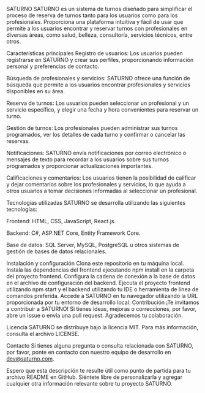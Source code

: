 SATURNO
SATURNO es un sistema de turnos diseñado para simplificar el proceso de reserva de turnos tanto para los usuarios como para los profesionales. Proporciona una plataforma intuitiva y fácil de usar que permite a los usuarios encontrar y reservar turnos con profesionales en diversas áreas, como salud, belleza, consultoría, servicios técnicos, entre otros.

Características principales
Registro de usuarios: Los usuarios pueden registrarse en SATURNO y crear sus perfiles, proporcionando información personal y preferencias de contacto.

Búsqueda de profesionales y servicios: SATURNO ofrece una función de búsqueda que permite a los usuarios encontrar profesionales y servicios disponibles en su área.

Reserva de turnos: Los usuarios pueden seleccionar un profesional y un servicio específico, y elegir una fecha y hora convenientes para reservar un turno.

Gestión de turnos: Los profesionales pueden administrar sus turnos programados, ver los detalles de cada turno y confirmar o cancelar las reservas.

Notificaciones: SATURNO envía notificaciones por correo electrónico o mensajes de texto para recordar a los usuarios sobre sus turnos programados y proporcionar actualizaciones importantes.

Calificaciones y comentarios: Los usuarios tienen la posibilidad de calificar y dejar comentarios sobre los profesionales y servicios, lo que ayuda a otros usuarios a tomar decisiones informadas al seleccionar un profesional.

Tecnologías utilizadas
SATURNO se desarrolla utilizando las siguientes tecnologías:

Frontend: HTML, CSS, JavaScript, React.js.

Backend: C#, ASP.NET Core, Entity Framework Core.

Base de datos: SQL Server, MySQL, PostgreSQL u otros sistemas de gestión de bases de datos relacionales.

Instalación y configuración
Clona este repositorio en tu máquina local.
Instala las dependencias del frontend ejecutando npm install en la carpeta del proyecto frontend.
Configura la cadena de conexión a la base de datos en el archivo de configuración del backend.
Ejecuta el proyecto frontend utilizando npm start y el backend utilizando tu IDE o herramienta de línea de comandos preferida.
Accede a SATURNO en tu navegador utilizando la URL proporcionada por tu entorno de desarrollo local.
Contribución
¡Te invitamos a contribuir a SATURNO! Si tienes ideas, mejoras o correcciones, por favor, abre un issue o envía una pull request. Agradecemos tu colaboración.

Licencia
SATURNO se distribuye bajo la licencia MIT. Para más información, consulta el archivo LICENSE.

Contacto
Si tienes alguna pregunta o consulta relacionada con SATURNO, por favor, ponte en contacto con nuestro equipo de desarrollo en dev@saturno.com.

Espero que esta descripción te resulte útil como punto de partida para tu archivo README en GitHub. Siéntete libre de personalizarla y agregar cualquier otra información relevante sobre tu proyecto SATURNO.
